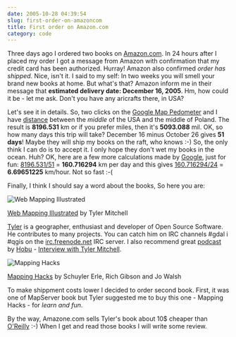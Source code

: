 ```yaml
---
date: 2005-10-28 04:39:54
slug: first-order-on-amazoncom
title: First order on Amazon.com
category: code
---
```


Three days ago I ordered two books on [Amazon.com](http://www.amazon.com). In 24 hours after I placed my order I got a message from Amazon with confirmation that my credit card has been authorized. Hurray! Amazon also confirmed _order has shipped_. Nice, isn't it. I said to my self: In two weeks you will smell your brand new books at home. But what's that? Amazon inform me in their message that **estimated delivery date: December 16, 2005**. Hm, how could it be - let me ask. Don't you have any aricrafts there, in USA?

Let's see it in details. So, two clicks on the [Google Map Pedometer](http://www.webwalking.com/googlemap.htm) and I have [distance](http://www.webwalking.com/googlemap.htm?zl=15&x=-46.40625&y=37.16031654673677&path=g}nwFnk~hRypedAygz|U) between the _middle_ of the USA and the middle of Poland. The result is **8196.531** km or if you prefer miles, then it's **5093.088** mil. OK, so how many days this trip will take? December 16 minus October 26 gives **51 days**! Maybe they will ship my books on the raft, who knows :-) So, the only think I can do is to accept it. I only hope they don't wet my books in the ocean. Huh? OK, here are a few more calculations made by [Google](http://www.google.com), just for fun: [8196.531/51](http://www.google.pl/search?q=8196.531%2F51) = **160.716294** km per day and this gives [160.716294/24](http://www.google.pl/search?q=160.716294%2F24) = **6.69651225** km/hour. Not so fast :-(


Finally, I think I should say a word about the books, So here you are:

![Web Mapping Illustrated](http://ec1.images-amazon.com/images/P/0596008651.01._AA240_SCLZZZZZZZ_.jpg)

[Web Mapping Illustrated](http://www.amazon.com/gp/product/0596008651/103-5449325-1967039) by Tyler Mitchell

[Tyler](http://www.oreillynet.com/cs/catalog/view/au/1898) is a geographer, enthusiast and developer of Open Source Software. He contributes to many projects. You can catch him on IRC channels #gdal i #qgis on the [irc.freenode.net](http://freenode.net) IRC server. I also recommend great [podcast](http://en.wikipedia.org/wiki/Podcasting) by [Hobu](http://www.hobu.biz) - [Interview with Tyler Mitchell](http://hobu.biz/index_html/tyler_mitchell_podcast).

![Mapping Hacks](http://ec1.images-amazon.com/images/P/0596007035.01._AA240_SCLZZZZZZZ_.jpg)

[Mapping Hacks](http://www.amazon.com/gp/product/0596007035/103-5449325-1967039) by Schuyler Erle, Rich Gibson and Jo Walsh

To make shippment costs lower I decided to order second book. First, it was one of MapServer book but Tyler suggested me to buy this one - Mapping Hacks - for _learn and fun_.

By the way, Amazone.com sells Tyler's book about 10$ cheaper than [O'Reilly](http://www.oreilly.com/catalog/webmapping/) :-)
When I get and read those books I will write some review.
